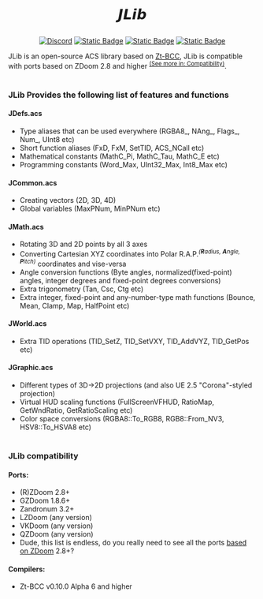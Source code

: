 # <p align="center">𝙅𝙇𝙞𝙗</p>
<p align="center"><a href="https://discord.gg/bvhM2aRPXT"><img src="https://img.shields.io/discord/1324751463531937802?style=flat&amp;logo=discord&amp;logoColor=FFFFFF&amp;label=Jenoclip&#39;s%20Doomworks&amp;labelColor=5865F2&amp;color=FFFFFF" alt="Discord"></a> <a href="https://zdoom.org/wiki/ACS"><img src="https://img.shields.io/badge/ACS-1F1F1F?style=flat&amp;label=ZDoom%20Wiki&amp;labelColor=BC001D" alt="Static Badge"></a> <a href="https://wiki.zandronum.com/ACS"><img src="https://img.shields.io/badge/ACS-FFFFFF?style=flat&amp;label=Zandronum%20Wiki&amp;labelColor=5CBD46" alt="Static Badge"></a> <a href="https://github.com/zeta-group/zt-bcc"><img src="https://img.shields.io/badge/Zt--BCC-2b3137?style=flat&amp;logo=github&amp;logoColor=fafbfc" alt="Static Badge"></a></p>

JLib is an open-source ACS library based on [Zt-BCC](https://github.com/zeta-group/zt-bcc), JLib is compatible with ports based on ZDoom 2.8 and higher <sup>[(See more in: Compatibility)](#Compatibility)</sup>.
<br><br/>
### JLib Provides the following list of features and functions
#### JDefs.acs
- Type aliases that can be used everywhere (RGBA8_, NAng_, Flags_, Num_, UInt8 etc)
- Short function aliases (FxD, FxM, SetTID, ACS_NCall etc)
- Mathematical constants (MathC_Pi, MathC_Tau, MathC_E etc)
- Programming constants (Word_Max, UInt32_Max, Int8_Max etc)

#### JCommon.acs
- Creating vectors (2D, 3D, 4D)
- Global variables (MaxPNum, MinPNum etc)

#### JMath.acs
- Rotating 3D and 2D points by all 3 axes
- Converting Cartesian XYZ coordinates into Polar R.A.P.<sup>_(**R**adius, **A**ngle, **P**itch)_</sup> coordinates and vise-versa
- Angle conversion functions (Byte angles, normalized(fixed-point) angles, integer degrees and fixed-point degrees conversions)
- Extra trigonometry (Tan, Csc, Ctg etc)
- Extra integer, fixed-point and any-number-type math functions (Bounce, Mean, Clamp, Map, HalfPoint etc)

#### JWorld.acs
- Extra TID operations (TID_SetZ, TID_SetVXY, TID_AddVYZ, TID_GetPos etc)

#### JGraphic.acs
- Different types of 3D→2D projections (and also UE 2.5 "Corona"-styled projection)
- Virtual HUD scaling functions (FullScreenVFHUD, RatioMap, GetWndRatio, GetRatioScaling etc)
- Color space conversions (RGBA8::To_RGB8, RGB8::From_NV3, HSV8::To_HSVA8 etc)
<br><br/><a name="Compatibility"></a>
### JLib compatibility
#### Ports:
- (R)ZDoom 2.8+
- GZDoom 1.8.6+
- Zandronum 3.2+
- LZDoom (any version)
- VKDoom (any version)
- QZDoom (any version)
- Dude, this list is endless, do you really need to see all the ports [based on ZDoom](https://doomwiki.org/wiki/ZDoom-family) 2.8+?
#### Compilers:
- Zt-BCC v0.10.0 Alpha 6 and higher
